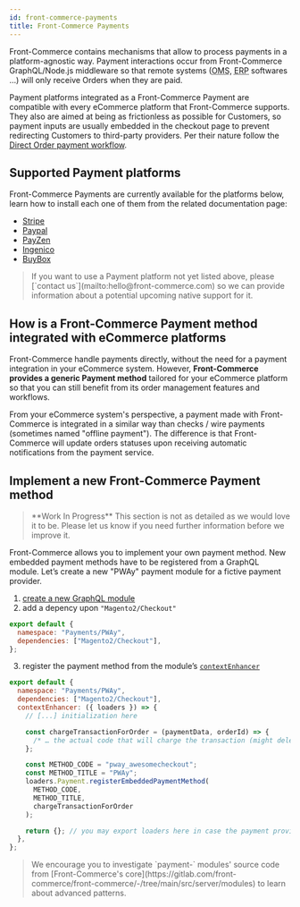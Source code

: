 ```yaml
---
id: front-commerce-payments
title: Front-Commerce Payments
---
```


Front-Commerce contains mechanisms that allow to process payments in a platform-agnostic way. Payment interactions occur from Front-Commerce GraphQL/Node.js middleware so that remote systems (<abbr title="Order Management System">OMS</abbr>, <abbr title="Enterprise resource planning">ERP</abbr> softwares …) will only receive Orders when they are paid.

Payment platforms integrated as a Front-Commerce Payment are compatible with every eCommerce platform that Front-Commerce supports. They also are aimed at being as frictionless as possible for Customers, so payment inputs are usually embedded in the checkout page to prevent redirecting Customers to third-party providers. Per their nature follow the [Direct Order payment workflow](/docs/advanced/payments/payment-workflows.html#Direct-Order).

## Supported Payment platforms

Front-Commerce Payments are currently available for the platforms below, learn how to install each one of them from the related documentation page:

- [Stripe](/docs/advanced/payments/stripe.html#Front-Commerce-Payment)
- [Paypal](/docs/advanced/payments/paypal.html#Front-Commerce-Payment)
- [PayZen](/docs/advanced/payments/payzen.html#Front-Commerce-Payment)
- [Ingenico](/docs/advanced/payments/ingenico.html#Front-Commerce-Payment)
- [BuyBox](/docs/advanced/payments/buybox.html#Front-Commerce-Payment)

<blockquote class="info">
  If you want to use a Payment platform not yet listed above, please <span class="intercom-launcher">[`contact us`](mailto:hello@front-commerce.com)</span> so we can provide information about a potential upcoming native support for it.
</blockquote>

## How is a Front-Commerce Payment method integrated with eCommerce platforms

Front-Commerce handle payments directly, without the need for a payment integration in your eCommerce system. However, **Front-Commerce provides a generic Payment method** tailored for your eCommerce platform so that you can still benefit from its order management features and workflows.

From your eCommerce system's perspective, a payment made with Front-Commerce is integrated in a similar way than checks / wire payments (sometimes named "offline payment"). The difference is that Front-Commerce will update orders statuses upon receiving automatic notifications from the payment service.

## Implement a new Front-Commerce Payment method

<blockquote class="wip">
**Work In Progress** This section is not as detailed as we would love it to be. Please let us know if you need further information before we improve it.
</blockquote>

Front-Commerce allows you to implement your own payment method. New embedded payment methods have to be registered from a GraphQL module. Let’s create a new "PWAy" payment module for a fictive payment provider.

1. [create a new GraphQL module](/docs/essentials/extend-the-graphql-schema.html#Create-a-new-GraphQL-module)
2. add a depency upon `"Magento2/Checkout"`

```js
export default {
  namespace: "Payments/PWAy",
  dependencies: ["Magento2/Checkout"],
};
```

3. register the payment method from the module’s [`contextEnhancer`](/docs/reference/graphql-module-definition.html#contextEnhancer-optional)

```js
export default {
  namespace: "Payments/PWAy",
  dependencies: ["Magento2/Checkout"],
  contextEnhancer: ({ loaders }) => {
    // [...] initialization here

    const chargeTransactionForOrder = (paymentData, orderId) => {
      /* … the actual code that will charge the transaction (might delegate to a loader) … */
    };

    const METHOD_CODE = "pway_awesomecheckout";
    const METHOD_TITLE = "PWAy";
    loaders.Payment.registerEmbeddedPaymentMethod(
      METHOD_CODE,
      METHOD_TITLE,
      chargeTransactionForOrder
    );

    return {}; // you may export loaders here in case the payment provides custom Queries (to fetch a payment token for instance)
  },
};
```

<blockquote class="note">
We encourage you to investigate `payment-` modules' source code from [Front-Commerce's core](https://gitlab.com/front-commerce/front-commerce/-/tree/main/src/server/modules) to learn about advanced patterns.
</blockquote>
